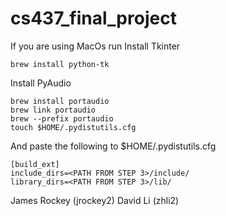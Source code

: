 # cs437_final_project

If you are using MacOs run
Install Tkinter
```
brew install python-tk
```
Install PyAudio
```
brew install portaudio
brew link portaudio
brew --prefix portaudio
touch $HOME/.pydistutils.cfg
```
And paste the following to $HOME/.pydistutils.cfg
```
[build_ext]
include_dirs=<PATH FROM STEP 3>/include/
library_dirs=<PATH FROM STEP 3>/lib/
```


James Rockey (jrockey2)
David Li (zhli2)
